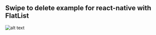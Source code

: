 ## Swipe to delete example for react-native with FlatList

![alt text](https://github.com/kidasov/react-native-swipe-to-delete/blob/master/example-swipe.gif "Example")
